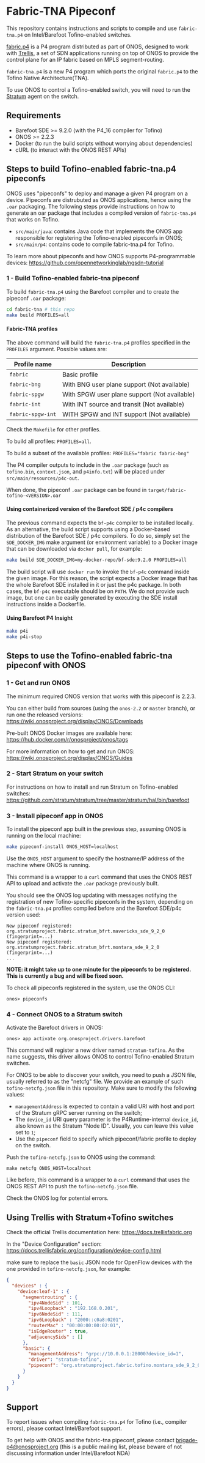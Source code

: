 <!--
Copyright 2020-present Open Networking Foundation
SPDX-License-Identifier: Apache-2.0
-->

# Fabric-TNA Pipeconf

This repository contains instructions and scripts to compile and use
`fabric-tna.p4` on Intel/Barefoot Tofino-enabled switches.

[fabric.p4][fabric.p4] is a P4 program distributed as part of ONOS, designed to
work with [Trellis](trellis), a set of SDN applications running on top of ONOS
to provide the control plane for an IP fabric based on MPLS segment-routing.

`fabric-tna.p4` is a new P4 program which ports the original `fabric.p4` to
the Tofino Native Architecture(TNA).

To use ONOS to control a Tofino-enabled switch, you will need to run the
[Stratum][stratum] agent on the switch.

## Requirements

* Barefoot SDE >= 9.2.0 (with the P4_16 compiler for Tofino)
* ONOS >= 2.2.3
* Docker (to run the build scripts without worrying about dependencies)
* cURL (to interact with the ONOS REST APIs)

## Steps to build Tofino-enabled fabric-tna.p4 pipeconfs

ONOS uses "pipeconfs" to deploy and manage a given P4 program on a device.
Pipeconfs are distrubuted as ONOS applications, hence using the `.oar`
packaging. The following steps provide instructions on how to generate an oar
package that includes a compiled version of `fabric-tna.p4` that works on Tofino.

* `src/main/java`: contains Java code that implements the ONOS app responsible
  for registering the Tofino-enabled pipeconfs in ONOS;
* `src/main/p4`: contains code to compile fabric-tna.p4 for Tofino.

To learn more about pipeconfs and how ONOS supports P4-programmable devices:
<https://github.com/opennetworkinglab/ngsdn-tutorial>

### 1 - Build Tofino-enabled fabric-tna pipeconf

To build `fabric-tna.p4` using the Barefoot compiler and to create the pipeconf
`.oar` package:

```bash
cd fabric-tna # this repo
make build PROFILES=all
```

#### Fabric-TNA profiles

The above command will build the `fabric-tna.p4` profiles specified in the
`PROFILES` argument. Possible values are:

| Profile name            | Description                                        |
| ------------------------|----------------------------------------------------|
| `fabric`                | Basic profile                                      |
| `fabric-bng`            | With BNG user plane support (Not available)        |
| `fabric-spgw`           | With SPGW user plane support (Not available)       |
| `fabric-int`            | With INT source and transit (Not available)        |
| `fabric-spgw-int`       | WITH SPGW and INT support (Not available)          |

Check the `Makefile` for other profiles.

To build all profiles: `PROFILES=all`.

To build a subset of the available profiles: `PROFILES="fabric fabric-bng"`

The P4 compiler outputs to include in the `.oar` package (such as `tofino.bin`,
`context.json`, and `p4info.txt`) will be placed under
`src/main/resources/p4c-out`.

When done, the pipeconf `.oar` package can be found in
`target/fabric-tofino-<VERSION>.oar`

#### Using containerized version of the Barefoot SDE / p4c compilers

The previous command expects the `bf-p4c` compiler to be installed locally. As an
alternative, the build script supports using a Docker-based distribution of the
Barefoot SDE / p4c compilers. To do so, simply set the `SDE_DOCKER_IMG`
make argument (or environment variable) to a Docker image that can be downloaded
via `docker pull`, for example:

```bash
make build SDE_DOCKER_IMG=my-docker-repo/bf-sde:9.2.0 PROFILES=all
```

The build script will use `docker run` to invoke the `bf-p4c` command inside the
given image. For this reason, the script expects a Docker image that has the
whole Barefoot SDE installed in it or just the p4c package. In both cases, the
`bf-p4c` executable should be on `PATH`. We do not provide such image, but one
can be easily generated by executing the SDE install instructions inside a
Dockerfile.

#### Using Barefoot P4 Insight

```bash
make p4i
make p4i-stop
```

## Steps to use the Tofino-enabled fabric-tna pipeconf with ONOS

### 1 - Get and run ONOS

The minimum required ONOS version that works with this pipeconf is 2.2.3.

You can either build from sources (using the `onos-2.2` or `master` branch), or
run one the released versions:
<https://wiki.onosproject.org/display/ONOS/Downloads>

Pre-built ONOS Docker images are available here:
<https://hub.docker.com/r/onosproject/onos/tags>

For more information on how to get and run ONOS:
<https://wiki.onosproject.org/display/ONOS/Guides>

### 2 - Start Stratum on your switch

For instructions on how to install and run Stratum on Tofino-enabled switches:
<https://github.com/stratum/stratum/tree/master/stratum/hal/bin/barefoot>

### 3 - Install pipeconf app in ONOS

To install the pipeconf app built in the previous step, assuming ONOS is
running on the local machine:

```bash
make pipeconf-install ONOS_HOST=localhost
```

Use the `ONOS_HOST` argument to specify the hostname/IP address of the machine
where ONOS is running.

This command is a wrapper to a `curl` command that uses the ONOS REST API to
upload and activate the `.oar` package previously built.

You should see the ONOS log updating with messages notifying the registration of
new Tofino-specific pipeconfs in the system, depending on the `fabric-tna.p4`
profiles compiled before and the Barefoot SDE/p4c version used:

```
New pipeconf registered: org.stratumproject.fabric.stratum_bfrt.mavericks_sde_9_2_0 (fingerprint=...)
New pipeconf registered: org.stratumproject.fabric.stratum_bfrt.montara_sde_9_2_0 (fingerprint=...)
...
```

**NOTE: it might take up to one minute for the pipeconfs to be registered.
This is currently a bug and will be fixed soon.**

To check all pipeconfs registered in the system, use the ONOS CLI:

```
onos> pipeconfs
```

### 4 - Connect ONOS to a Stratum switch

Activate the Barefoot drivers in ONOS:

```
onos> app activate org.onosproject.drivers.barefoot
```

This command will register a new driver named `stratum-tofino`. As the name
suggests, this driver allows ONOS to control Tofino-enabled Stratum switches.

For ONOS to be able to discover your switch, you need to push a JSON file,
usually referred to as the "netcfg" file. We provide an example of such
`tofino-netcfg.json` file in this repository. Make sure to modify the following
values:

* `managementAddress` is expected to contain a valid URI with host and port of
  the Stratum gRPC server running on the switch;
* The `device_id` URI query parameter is the P4Runtime-internal `device_id`,
  also known as the Stratum "Node ID". Usually, you can leave this value set to
  `1`;
* Use the `pipeconf` field to specify which pipeconf/fabric profile to deploy on
  the switch.

Push the `tofino-netcfg.json` to ONOS using the command:

```
make netcfg ONOS_HOST=localhost
```

Like before, this command is a wrapper to a `curl` command that uses the ONOS
REST API to push the `tofino-netcfg.json` file.

Check the ONOS log for potential errors.

## Using Trellis with Stratum+Tofino switches

Check the official Trellis documentation here:
<https://docs.trellisfabric.org>

In the "Device Configuration" section:
<https://docs.trellisfabric.org/configuration/device-config.html>

make sure to replace the `basic` JSON node for OpenFlow devices with the one
provided in `tofino-netcfg.json`, for example:

```json
{
  "devices" : {
    "device:leaf-1" : {
      "segmentrouting" : {
        "ipv4NodeSid" : 101,
        "ipv4Loopback" : "192.168.0.201",
        "ipv6NodeSid" : 111,
        "ipv6Loopback" : "2000::c0a8:0201",
        "routerMac" : "00:00:00:00:02:01",
        "isEdgeRouter" : true,
        "adjacencySids" : []
      },
      "basic": {
        "managementAddress": "grpc://10.0.0.1:28000?device_id=1",
        "driver": "stratum-tofino",
        "pipeconf": "org.stratumproject.fabric.tofino.montara_sde_9_2_0"
      }
    }
  }
}
```

## Support

To report issues when compiling `fabric-tna.p4` for Tofino (i.e., compiler errors), please contact Intel/Barefoot support.

To get help with ONOS and the fabric-tna pipeconf, please contact
<brigade-p4@onosproject.org> (this is a public mailing list, please beware of
not discussing information under Intel/Barefoot NDA)

[stratum]: https://github.com/stratum/stratum
[trellis]: https://www.opennetworking.org/trellis
[fabric.p4]: https://github.com/opennetworkinglab/onos/tree/master/pipelines/fabric/impl/src/main/resources
